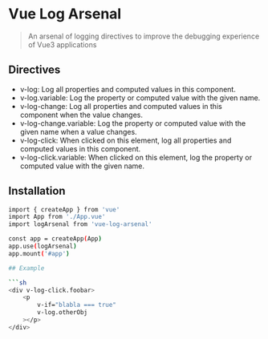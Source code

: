 # Vue Log Arsenal

> An arsenal of logging directives to improve the debugging experience of Vue3 applications

## Directives
- v-log: Log all properties and computed values in this component.
- v-log.variable: Log the property or computed value with the given name.
- v-log-change: Log all properties and computed values in this component when the value changes.
- v-log-change.variable: Log the property or computed value with the given name when a value changes.
- v-log-click: When clicked on this element, log all properties and computed values in this component.
- v-log-click.variable: When clicked on this element, log the property or computed value with the given name.

## Installation

```sh
import { createApp } from 'vue'
import App from './App.vue'
import logArsenal from 'vue-log-arsenal'

const app = createApp(App)
app.use(logArsenal)
app.mount('#app')

## Example

```sh
<div v-log-click.foobar>
    <p 
        v-if="blabla === true"
        v-log.otherObj
    ></p>
</div>